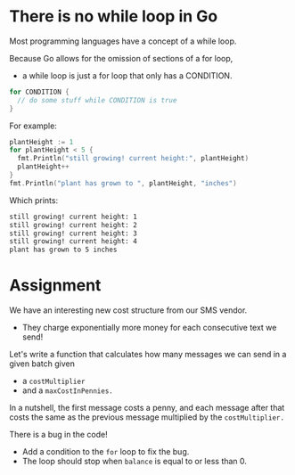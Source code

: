 # There is no while loop in Go

Most programming languages have a concept of a while loop.

Because Go allows for the omission of sections of a for loop,

- a while loop is just a for loop that only has a CONDITION.

```go
for CONDITION {
  // do some stuff while CONDITION is true
}
```

For example:

```go
plantHeight := 1
for plantHeight < 5 {
  fmt.Println("still growing! current height:", plantHeight)
  plantHeight++
}
fmt.Println("plant has grown to ", plantHeight, "inches")
```

Which prints:

```txt
still growing! current height: 1
still growing! current height: 2
still growing! current height: 3
still growing! current height: 4
plant has grown to 5 inches
```

# Assignment

We have an interesting new cost structure from our SMS vendor.

- They charge exponentially more money for each consecutive text we send!

Let's write a function that calculates how many messages we can send in a given batch given

- a `costMultiplier`
- and a `maxCostInPennies.`

In a nutshell, the first message costs a penny, and each message after that
costs the same as the previous message multiplied by the `costMultiplier.`

There is a bug in the code!

- Add a condition to the `for` loop to fix the bug.
- The loop should stop when `balance` is equal to or less than 0.
